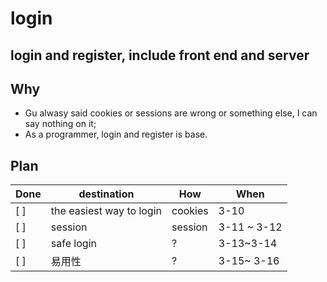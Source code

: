 # login
## login and register, include front end and server
## Why
- Gu alwasy said cookies or sessions are wrong or something else, I can say nothing on it;
- As a programmer, login and register is base.

## Plan
Done | destination| How | When
--|--|--|--
[ ]|the easiest way to login| cookies| 3-10
[ ]|session | session | 3-11 ~ 3-12
[ ]|safe login | ? | 3-13~3-14
[ ]|易用性|? | 3-15~ 3-16


